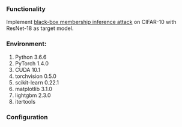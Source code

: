 ### Functionality
Implement [black-box membership inference attack](https://arxiv.org/abs/1610.05820
) on CIFAR-10 with ResNet-18 as target model.

### Environment:

1. Python 3.6.6
2. PyTorch 1.4.0
3. CUDA 10.1
4. torchvision 0.5.0
5. scikit-learn 0.22.1
6. matplotlib 3.1.0
7. lightgbm 2.3.0
8. itertools

### Configuration
